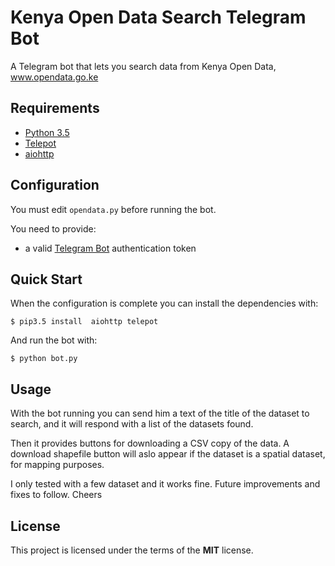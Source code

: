 # Kenya Open Data Search Telegram Bot
A Telegram bot that lets you search data from Kenya Open Data, www.opendata.go.ke

## Requirements
* [Python 3.5](http://www.python.org)
* [Telepot](https://github.com/nickoala/telepot)
* [aiohttp](https://github.com/KeepSafe/aiohttp)


## Configuration
You must edit `opendata.py` before running the bot.

You need to provide:
* a valid [Telegram Bot](https://core.telegram.org/bots) authentication token

## Quick Start

When the configuration is complete you can install the dependencies with:

    $ pip3.5 install  aiohttp telepot

And run the bot with:

    $ python bot.py
    
 ## Usage
With the bot running you can send him a text of the title of the dataset to search, and it will respond with a list of the datasets found.

Then it provides buttons for downloading a CSV copy of the data. A download shapefile button  will aslo appear if the dataset is a spatial dataset, for mapping purposes.

I only tested with a few dataset and it works fine. Future improvements and fixes to follow. Cheers

## License
This project is licensed under the terms of the **MIT** license.

